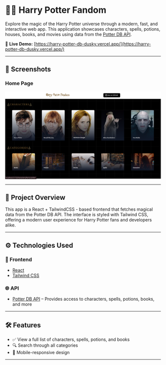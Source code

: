 # 🧙‍♂️ Harry Potter Fandom

Explore the magic of the Harry Potter universe through a modern, fast, and interactive web app. This application showcases characters, spells, potions, houses, books, and movies using data from the [Potter DB API](https://potterdb.com/).

🔗 **Live Demo:** [https://harry-potter-db-dusky.vercel.app/](https://harry-potter-db-dusky.vercel.app/)

---

## 📸 Screenshots

### Home Page

![Homepage](./src/assets/HarryPotterFandom.png)

---

## 📖 Project Overview

This app is a React + TailwindCSS - based frontend that fetches magical data from the Potter DB API. The interface is styled with Tailwind CSS, offering a modern user experience for Harry Potter fans and developers alike.

---

## ⚙️ Technologies Used

### 🔧 Frontend

- [React](https://reactjs.org/)
- [Tailwind CSS](https://tailwindcss.com/)

### 🌐 API

- [Potter DB API](https://potterdb.com/) – Provides access to characters, spells, potions, books, and more

---

## 🛠️ Features

- ✅ View a full list of characters, spells, potions, and books
- 🔍 Search through all categories
- 📱 Mobile-responsive design

---

<!-- ## 📁 Folder Structure -->
